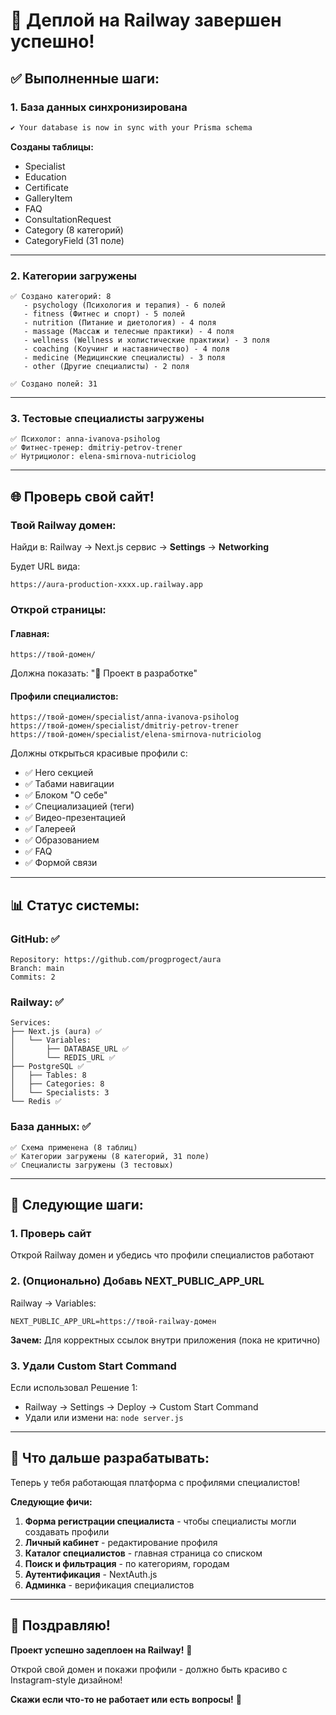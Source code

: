 # 🎉 Деплой на Railway завершен успешно!

## ✅ Выполненные шаги:

### **1. База данных синхронизирована**
```bash
✔ Your database is now in sync with your Prisma schema
```

**Созданы таблицы:**
- Specialist
- Education
- Certificate
- GalleryItem
- FAQ
- ConsultationRequest
- Category (8 категорий)
- CategoryField (31 поле)

---

### **2. Категории загружены**
```
✅ Создано категорий: 8
   - psychology (Психология и терапия) - 6 полей
   - fitness (Фитнес и спорт) - 5 полей
   - nutrition (Питание и диетология) - 4 поля
   - massage (Массаж и телесные практики) - 4 поля
   - wellness (Wellness и холистические практики) - 3 поля
   - coaching (Коучинг и наставничество) - 4 поля
   - medicine (Медицинские специалисты) - 3 поля
   - other (Другие специалисты) - 2 поля

✅ Создано полей: 31
```

---

### **3. Тестовые специалисты загружены**
```
✅ Психолог: anna-ivanova-psiholog
✅ Фитнес-тренер: dmitriy-petrov-trener
✅ Нутрициолог: elena-smirnova-nutriciolog
```

---

## 🌐 Проверь свой сайт!

### **Твой Railway домен:**
Найди в: Railway → Next.js сервис → **Settings** → **Networking**

Будет URL вида:
```
https://aura-production-xxxx.up.railway.app
```

### **Открой страницы:**

#### **Главная:**
```
https://твой-домен/
```
Должна показать: "🚀 Проект в разработке"

#### **Профили специалистов:**
```
https://твой-домен/specialist/anna-ivanova-psiholog
https://твой-домен/specialist/dmitriy-petrov-trener
https://твой-домен/specialist/elena-smirnova-nutriciolog
```

Должны открыться красивые профили с:
- ✅ Hero секцией
- ✅ Табами навигации
- ✅ Блоком "О себе"
- ✅ Специализацией (теги)
- ✅ Видео-презентацией
- ✅ Галереей
- ✅ Образованием
- ✅ FAQ
- ✅ Формой связи

---

## 📊 Статус системы:

### **GitHub:** ✅
```
Repository: https://github.com/progprogect/aura
Branch: main
Commits: 2
```

### **Railway:** ✅
```
Services:
├── Next.js (aura) ✅
│   └── Variables:
│       ├── DATABASE_URL ✅
│       └── REDIS_URL ✅
├── PostgreSQL ✅
│   ├── Tables: 8
│   ├── Categories: 8
│   └── Specialists: 3
└── Redis ✅
```

### **База данных:** ✅
```
✅ Схема применена (8 таблиц)
✅ Категории загружены (8 категорий, 31 поле)
✅ Специалисты загружены (3 тестовых)
```

---

## 🎯 Следующие шаги:

### **1. Проверь сайт**
Открой Railway домен и убедись что профили специалистов работают

### **2. (Опционально) Добавь NEXT_PUBLIC_APP_URL**

Railway → Variables:
```
NEXT_PUBLIC_APP_URL=https://твой-railway-домен
```

**Зачем:** Для корректных ссылок внутри приложения (пока не критично)

### **3. Удали Custom Start Command**

Если использовал Решение 1:
- Railway → Settings → Deploy → Custom Start Command
- Удали или измени на: `node server.js`

---

## 🎨 Что дальше разрабатывать:

Теперь у тебя работающая платформа с профилями специалистов!

**Следующие фичи:**
1. **Форма регистрации специалиста** - чтобы специалисты могли создавать профили
2. **Личный кабинет** - редактирование профиля
3. **Каталог специалистов** - главная страница со списком
4. **Поиск и фильтрация** - по категориям, городам
5. **Аутентификация** - NextAuth.js
6. **Админка** - верификация специалистов

---

## 🎉 Поздравляю!

**Проект успешно задеплоен на Railway!** 🚀

Открой свой домен и покажи профили - должно быть красиво с Instagram-style дизайном!

**Скажи если что-то не работает или есть вопросы!** 💬

